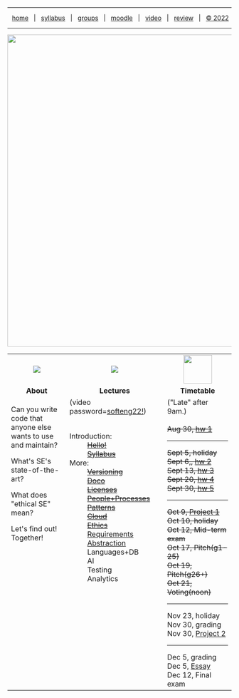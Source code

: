 <a name=top><p>&nbsp;<hr>
<p align=center>
&nbsp;<a href="/README.md#top">home</a> &nbsp; | &nbsp;
<a href="/docs/syllabus.md#top">syllabus</a> &nbsp; | &nbsp;
<a href="https://docs.google.com/spreadsheets/d/1KuW-SH46KmFW0grEX2wT01jicUSew_5sr1QdGuSrweU/edit#gid=0">groups</a> &nbsp; | &nbsp;
<a href="https://moodle-courses2223.wolfware.ncsu.edu/course/view.php?id=1771">moodle</a> &nbsp; | &nbsp;
<a href="https://ncsu.hosted.panopto.com/Panopto/Pages/Sessions/List.aspx#folderID=%22389b8ebf-2f29-4c15-8231-aee9000e3f05%22">video</a> &nbsp; | &nbsp;
<a href="/docs/review.md">review</a> &nbsp; | &nbsp;
<a href="/LICENSE.md#top">&copy; 2022</a></p>
<hr>
<p align=center><a href="/README.md#top"><img  width=700 src="/etc/img/banner.png"></a></p>
 

<a name=timetable><table width="100%" border=0 align=center>
<tr>
<td align=center width=300><img src="/etc/img/review.gif"></td>
<td align=center width=300><img src="/etc/img/lectures.gif"></td>
<td align=center width=300><img width=64 src="/etc/img/time.png"></td>
</tr>
<tr>
<td align=center><b>About</b></td>
<td align=center><b>Lectures</b></td>
<td align=center><b>Timetable</b> </td>
</tr>
<tr>
<td valign=top>

<p>Can you write code that anyone  else  wants to  use and maintain?
<p>What's  SE's state-of-the-art?
<p>What does "ethical SE" mean?
<p>Let's find out! Together!


</td>
<td valign=top  xwidth="100px">
(video password=<a href="https://ncsu.hosted.panopto.com/Panopto/Pages/Sessions/List.aspx#folderID=%22389b8ebf-2f29-4c15-8231-aee9000e3f05%22">softeng22!</a>)
<br><br>
<dl>
 <dt>
    Introduction:
  </dt>
  <strike>
  <dd>
    <a href="/docs/hello.md">Hello!</a> <br>
    <a href="/docs/syllabus.md">Syllabus</a></strike>
  </dd>
  <dt>
    More:
  </dt>
  <strike>
  <dd>
     <a href="/docs/goodrepo.md">Versioning</a><br>
        <a href="/docs/doc.md">Doco</a><br> 
        <a href="/docs/license.md">Licenses</a><br> 
      <a href="/docs/people.md">People+Processes</a><br>
       <a href="/docs/patterns.md">Patterns</a><br>
      <a href="/docs/cloud.md">Cloud</a><br>
      <a href="/docs/ethics.md">Ethics</a></br></strike>
      <a href="/docs/require.md">Requirements</a></br>
      <a href="/docs/abstract.md">Abstraction</a><br>
      <!-- a href="/docs/abstract.md">Languages</a --->Languages+DB<br>
      AI<br>
    <!-- a href="/docs/testing.md">Testing</a ---> Testing <br>   
    <!-- a href="/docs/analytics.md">Analytics</a --->Analytics</br>
  </dd>

</dl>

<!-- -------------------------------- -->

<td valign=top>
("Late" after 9am.)<br><br>
<strike>
Aug 30, <a href="/docs/hw1.md">hw 1</a><br>
<hr>
Sept 5, holiday<br>
Sept 6,, <a href="/docs/hw2345.md">hw 2</a><br>
Sept 13, <a href="/docs/hw2345.md">hw 3</a><br>
Sept 20, <a href="/docs/hw2345.md">hw 4</a><br>
Sept 30, <a href="/docs/hw2345.md">hw 5</a><br>
<hr>
Oct 9, <a href="/docs/proj1.md">Project 1</a><br>
Oct 10, holiday<br>
Oct 12, Mid-term exam<br>
Oct 17, Pitch(g1-25)<br>
Oct 19, Pitch(g26+)<br>
Oct 21,  Voting(noon)<br></strike>
<hr>
Nov 23, holiday<br>
Nov 30, grading<br>
Nov 30, <a href="/docs/proj2.md">Project 2</a><br>
<hr>
Dec 5, grading<br>
Dec 5, <a href="/docs/essay.md">Essay</a><br>
Dec 12, Final exam<br>
</td>
</tr>

</table>
